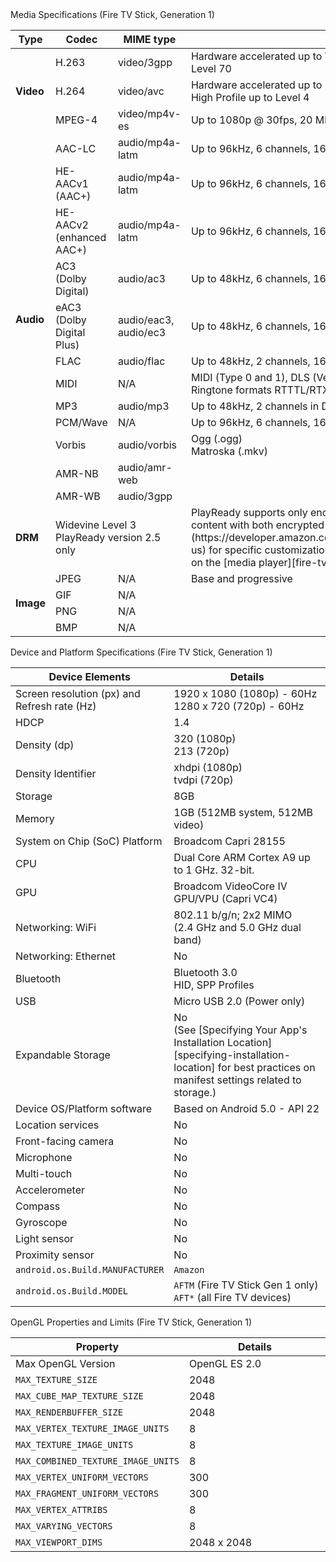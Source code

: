 <div class="subheading">Media Specifications (Fire TV Stick, Generation 1)</div>

<table class="grid">
   <colgroup>
      <col width="10%" />
      <col width="17%" />
      <col width="15%" />
      <col width="38%" />
   </colgroup>
   <thead>
      <tr class="header">
         <th>Type</th>
         <th>Codec</th>
         <th>MIME type</th>
         <th>Details</th>
      </tr>
   </thead>
    <tr>
         <td class="white" rowspan="3"><b>Video</b></td>
         <td class="white">H.263</td>
         <td class="white">video/3gpp</td>
         <td class="white">Hardware accelerated up to WVGA (800x400) @ 30fps, 6 Mbps, Profile 0 Level 70</td>
      </tr>
      <tr>
         <td class="white">H.264</td>
         <td class="white">video/avc</td>
         <td class="white">Hardware accelerated up to 1080p @ 30fps or 720p @ 60fps, 20 Mbps, High Profile up to Level 4</td>
      </tr>
       <tr>
          <td class="white">MPEG-4</td>
          <td class="white">video/mp4v-es</td>
          <td class="white">Up to 1080p @ 30fps, 20 Mbps, Advanced Simple Profile Level 5</td>
       </tr>
 <tr>
      <td class="gray" rowspan="12"><b>Audio</b></td>
      <td class="gray">AAC-LC</td>
      <td class="gray">audio/mp4a-latm</td>
      <td class="gray">Up to 96kHz, 6 channels, 16-bit and 24-bit</td>
   </tr>
   <tr>
      <td class="gray">HE-AACv1 (AAC+)</td>
      <td class="gray">audio/mp4a-latm</td>
      <td class="gray">Up to 96kHz, 6 channels, 16-bit and 24-bit</td>
   </tr>
   <tr>
      <td class="gray">HE-AACv2 (enhanced AAC+)</td>
      <td class="gray">audio/mp4a-latm</td>
      <td class="gray">Up to 96kHz, 6 channels, 16-bit and 24-bit</td>
   </tr>
   <tr>
      <td class="gray">AC3 (Dolby Digital)</td>
      <td class="gray">audio/ac3</td>
      <td class="gray">Up to 48kHz, 6 channels, 16-bit and 24-bit</td>
   </tr>
   <tr>
      <td class="gray">eAC3 (Dolby Digital Plus)</td>
      <td class="gray">audio/eac3, audio/ec3</td>
      <td class="gray">Up to 48kHz, 6 channels, 16-bit and 24-bit</td>
   </tr>
   <tr>
      <td class="gray">FLAC</td>
      <td class="gray">audio/flac</td>
      <td class="gray">Up to 48kHz, 2 channels, 16-bit and 24-bit (no dither for 24 bit)</td>
   </tr>
   <tr>
      <td class="gray">MIDI</td>
      <td class="gray">N/A</td>
      <td class="gray">MIDI (Type 0 and 1), DLS (Version 1 and 2), XMF, and Mobile XMF. Ringtone formats RTTTL/RTX, OTA, and iMelody</td>
   </tr>
   <tr>
      <td class="gray">MP3</td>
      <td class="gray">audio/mp3</td>
      <td class="gray">Up to 48kHz, 2 channels in DSP (16-bit and 24-bit) and software (16-bit)</td>
   </tr>
   <tr>
      <td class="gray">PCM/Wave</td>
      <td class="gray">N/A</td>
      <td class="gray">Up to 96kHz, 6 channels, 16-bit and 24-bit</td>
   </tr>
   <tr>
      <td class="gray">Vorbis</td>
      <td class="gray">audio/vorbis</td>
      <td class="gray">Ogg (.ogg)<br/>Matroska (.mkv)</td>
   </tr>
    <tr>
    <td class="gray">AMR-NB</td>
    <td class="gray">audio/amr-web</td>
    <td class="gray"></td>
    </tr>
     <tr>
     <td class="gray">AMR-WB</td>
     <td class="gray">audio/3gpp</td>
     <td class="gray"></td>
     </tr>
    <tr>
       <td class="white"><b>DRM</b></td>
       <td class="white" colspan="2">Widevine Level 3 <br/> PlayReady version 2.5 only</td>
       <td class="white" markdown="span">PlayReady supports only encrypted video, not audio. If you need to play content with both encrypted audio and video, [contact us](https://developer.amazon.com/appsandservices/support/contact/contact-us) for specific customization details and steps. Other DRM details depend on the [media player][fire-tv-media-players] you choose to implement.</td>
 </tr>
   <tr>
      <td class="gray" rowspan="4"><b>Image</b></td>
      <td class="gray">JPEG</td>
      <td class="gray">N/A</td>
      <td class="gray">Base and progressive</td>
   </tr>
   <tr>
      <td class="gray">GIF</td>
      <td class="gray">N/A</td>
      <td class="gray"></td>
   </tr>
   <tr>
      <td class="gray">PNG</td>
      <td class="gray">N/A</td>
      <td class="gray"></td>
   </tr>
   <tr>
      <td class="gray">BMP</td>
      <td class="gray">N/A</td>
      <td class="gray"></td>
   </tr>     
</table>

<div class="subheading">Device and Platform Specifications (Fire TV Stick, Generation 1)</div>

<table class="grid">
   <colgroup>
      <col width="40%" />
      <col width="60%" />
   </colgroup>
  <thead>
    <tr>
      <th>Device Elements</th>
      <th>Details</th>
    </tr>
  </thead>
  <tbody>
    <tr>
      <td>Screen resolution (px) and Refresh rate (Hz)</td>
      <td>1920 x 1080 (1080p) - 60Hz <br/>
      1280 x 720 (720p) - 60Hz </td>
    </tr>
      <tr>
       <td>HDCP</td>
       <td>1.4</td>
     </tr>
    <tr>
      <td>Density (dp)</td>
      <td>320 (1080p) <br /> 213 (720p)</td>
    </tr>
    <tr>
      <td>Density Identifier</td>
      <td>xhdpi (1080p) <br /> tvdpi (720p)</td>
    </tr>
    <tr>
      <td>Storage</td>
      <td>8GB</td>
    </tr>
    <tr>
      <td>Memory</td>
      <td>1GB (512MB system, 512MB video)</td>
    </tr>
    <tr>
      <td>System on Chip (SoC) Platform</td>
      <td>Broadcom Capri 28155</td>
    </tr>
    <tr>
      <td>CPU</td>
      <td>Dual Core ARM Cortex A9 up to 1 GHz. 32-bit.</td>
    </tr>
    <tr>
      <td>GPU</td>
      <td>Broadcom VideoCore IV GPU/VPU (Capri VC4)</td>
    </tr>
    <tr>
      <td>Networking: WiFi</td>
      <td>802.11 b/g/n; 2x2 MIMO <br /> (2.4 GHz and 5.0 GHz dual band)</td>
    </tr>
    <tr>
      <td>Networking: Ethernet</td>
      <td>No</td>
    </tr>
    <tr>
      <td>Bluetooth</td>
      <td>Bluetooth 3.0 <br /> HID, SPP Profiles</td>
    </tr>
    <tr>
      <td>USB</td>
      <td>Micro USB 2.0 (Power only)</td>
    </tr>
    <tr>
      <td>Expandable Storage</td>
      <td markdown="span">No  <br/>(See [Specifying Your App's Installation Location][specifying-installation-location] for best practices on manifest settings related to storage.)</td>
    </tr>
    <tr>
      <td>Device OS/Platform software</td>
      <td>Based on Android 5.0 - API 22</td>
    </tr>
    <tr>
      <td>Location services</td>
      <td>No</td>
    </tr>
    <tr>
      <td>Front-facing camera</td>
      <td>No</td>
    </tr>
    <tr>
      <td>Microphone</td>
      <td>No</td>
    </tr>
    <tr>
      <td>Multi-touch</td>
      <td>No</td>
    </tr>
    <tr>
      <td>Accelerometer</td>
      <td>No</td>
    </tr>
    <tr>
      <td>Compass</td>
      <td>No</td>
    </tr>
    <tr>
      <td>Gyroscope</td>
      <td>No</td>
    </tr>
    <tr>
      <td>Light sensor</td>
      <td>No</td>
    </tr>
    <tr>
      <td>Proximity sensor</td>
      <td>No</td>
    </tr>
    <tr>
      <td><code>android.os.Build.MANUFACTURER</code></td>
      <td markdown="span"><code>Amazon</code></td>
    </tr>
    <tr>
      <td><code>android.os.Build.MODEL</code></td>
      <td><code>AFTM</code> (Fire TV Stick Gen 1 only) <br/> <code>AFT*</code> (all Fire TV devices)</td>
    </tr>
  </tbody>
</table>

<div class="subheading">OpenGL Properties and Limits (Fire TV Stick, Generation 1)</div>

<table class="grid">
   <colgroup>
      <col width="40%" />
      <col width="60%" />
   </colgroup>
  <thead>
    <tr>
      <th>Property</th>
      <th>Details</th>
    </tr>
  </thead>
  <tbody>
    <tr>
      <td>Max OpenGL Version</td>
      <td>OpenGL ES 2.0</td>
    </tr>
    <tr>
      <td><code>MAX_TEXTURE_SIZE</code></td>
      <td>2048</td>
    </tr>
    <tr>
      <td><code>MAX_CUBE_MAP_TEXTURE_SIZE</code></td>
      <td>2048</td>
    </tr>
    <tr>
      <td><code>MAX_RENDERBUFFER_SIZE</code></td>
      <td>2048</td>
    </tr>
    <tr>
      <td><code>MAX_VERTEX_TEXTURE_IMAGE_UNITS</code></td>
      <td>8</td>
    </tr>
    <tr>
      <td><code>MAX_TEXTURE_IMAGE_UNITS</code></td>
      <td>8</td>
    </tr>
    <tr>
      <td><code>MAX_COMBINED_TEXTURE_IMAGE_UNITS</code></td>
      <td>8</td>
    </tr>
    <tr>
      <td><code>MAX_VERTEX_UNIFORM_VECTORS</code></td>
      <td>300</td>
    </tr>
    <tr>
      <td><code>MAX_FRAGMENT_UNIFORM_VECTORS</code></td>
      <td>300</td>
    </tr>
    <tr>
      <td><code>MAX_VERTEX_ATTRIBS</code></td>
      <td>8</td>
    </tr>
    <tr>
      <td><code>MAX_VARYING_VECTORS</code></td>
      <td>8</td>
    </tr>
    <tr>
      <td><code>MAX_VIEWPORT_DIMS</code></td>
      <td>2048 x 2048</td>
    </tr>
  </tbody>
</table>
